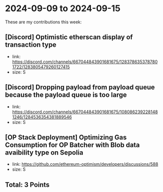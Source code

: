 # 2024-09-09 to 2024-09-15

These are my contributions this week:

## [Discord] Optimistic etherscan display of transaction type

- link: https://discord.com/channels/667044843901681675/1283786353787801722/1283805479260127415
- size: S

## [Discord] Dropping payload from payload queue because the payload queue is too large

- link: https://discord.com/channels/667044843901681675/1080862392281481246/1284536354381889546
- size: S

## [OP Stack Deployment] Optimizing Gas Consumption for OP Batcher with Blob data avaibility type on Sepolia

- link: https://github.com/ethereum-optimism/developers/discussions/588
- size: S

## Total: 3 Points